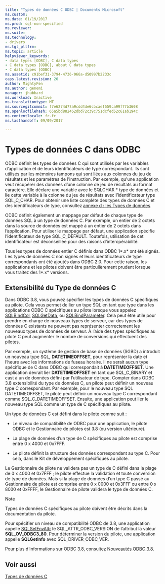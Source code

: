 ```yaml
---
title: "Types de données C ODBC | Documents Microsoft"
ms.custom: 
ms.date: 01/19/2017
ms.prod: sql-non-specified
ms.reviewer: 
ms.suite: 
ms.technology:
- drivers
ms.tgt_pltfrm: 
ms.topic: article
helpviewer_keywords:
- data types [ODBC], C data types
- C data types [ODBC], about C data types
- C data types [ODBC]
ms.assetid: c91bef31-3794-4736-966a-d50997b2233c
caps.latest.revision: 26
author: MightyPen
ms.author: genemi
manager: jhubbard
ms.workload: Inactive
ms.translationtype: MT
ms.sourcegitcommit: f7e6274d77a9cdd4de6cbcaef559ca99f77b3608
ms.openlocfilehash: 65a5bd882462dbd72c39c751dcfed52c61ab194c
ms.contentlocale: fr-fr
ms.lasthandoff: 09/09/2017

---
```

# <a name="c-data-types-in-odbc"></a>Types de données C dans ODBC
ODBC définit les types de données C qui sont utilisés par les variables d’application et de leurs identificateurs de type correspondant. Ils sont utilisés par les mémoires tampons qui sont liées aux colonnes du jeu de résultats et les paramètres de l’instruction. Par exemple, qu'une application veut récupérer des données d’une colonne de jeu de résultats au format caractère. Elle déclare une variable avec le SQLCHAR * type de données et lie cette variable à la colonne du jeu de résultats avec l’identificateur type SQL_C_CHAR. Pour obtenir une liste complète des types de données C et des identificateurs de type, consultez [annexe d : les Types de données](../../../odbc/reference/appendixes/appendix-d-data-types.md).  
  
 ODBC définit également un mappage par défaut de chaque type de données SQL à un type de données C. Par exemple, un entier de 2 octets dans la source de données est mappé à un entier de 2 octets dans l’application. Pour utiliser le mappage par défaut, une application spécifie l’identificateur de type SQL_C_DEFAULT. Toutefois, utilisation de cet identificateur est déconseillée pour des raisons d’interopérabilité.  
  
 Tous les types de données entier C définis dans ODBC 1*.x* ont été signés. Les types de données C non signés et leurs identificateurs de type correspondants ont été ajoutés dans ODBC 2.0. Pour cette raison, les applications et les pilotes doivent être particulièrement prudent lorsque vous traitez des 1*.x* versions.  
  
## <a name="c-data-type-extensibility"></a>Extensibilité du Type de données C  
 Dans ODBC 3.8, vous pouvez spécifier les types de données C spécifiques au pilote. Cela vous permet de lier un type SQL en tant que type dans les applications ODBC C spécifiques au pilote lorsque vous appelez [SQLBindCol](../../../odbc/reference/syntax/sqlbindcol-function.md), [SQLGetData](../../../odbc/reference/syntax/sqlgetdata-function.md), ou [SQLBindParameter](../../../odbc/reference/syntax/sqlbindparameter-function.md). Cela peut être utile pour prendre en charge de nouveaux types de serveur, car des types de données C existants ne peuvent pas représenter correctement les nouveaux types de données de serveur. À l’aide des types spécifiques au pilote C peut augmenter le nombre de conversions qui effectuent des pilotes.  
  
 Par exemple, un système de gestion de base de données (SGBD) a introduit un nouveau type SQL, **DATETIMEOFFSET**, pour représenter la date et l’heure avec les informations de fuseau horaire. Il ne serait aucun type spécifique de C dans ODBC qui correspondait à **DATETIMEOFFSET**. Une application devrait lier **DATETIMEOFFSET** en tant que SQL_C_BINARY et cast à un de données défini par l’utilisateur de type. Compter dans ODBC 3.8 extensibilité du type de données C, un pilote peut définir un nouveau type C correspondant. Par exemple, pour le nouveau type SQL DATETIMEOFFSET, le pilote peut définir un nouveau type C correspondant comme SQL_C_DATETIMEOFFSET. Ensuite, une application peut lier le nouveau type SQL comme un type de C spécifiques au pilote.  
  
 Un type de données C est défini dans le pilote comme suit :  
  
-   Le niveau de compatibilité de ODBC pour une application, le pilote ODBC et le Gestionnaire de pilotes est 3.8 (ou version ultérieure).  
  
-   La plage de données d’un type de C spécifiques au pilote est comprise entre 0 x 4000 et 0x7FFF.  
  
-   Le pilote définit la structure des données correspondant au type C.  Pour cela, dans le Kit de développement spécifiques au pilote.  
  
 Le Gestionnaire de pilote ne validera pas un type de C défini dans la plage de 0 x 4000 et 0x7FFF ; le pilote effectue la validation et toute conversion de type de données. Mais si la plage de données d’un type C passé au Gestionnaire de pilote est comprise entre 0 x 0000 et 0x3FFF ou entre 0 x 8000 et 0xFFFF, le Gestionnaire de pilote validera le type de données C.  
  
> [!NOTE]  
>  Types de données C spécifiques au pilote doivent être décrits dans la documentation du pilote.  
  
 Pour spécifier un niveau de compatibilité ODBC de 3.8, une application appelle [SQLSetEnvAttr](../../../odbc/reference/syntax/sqlsetenvattr-function.md) le SQL_ATTR_ODBC_VERSION de l’attribut la valeur **SQL_OV_ODBC3_80**. Pour déterminer la version du pilote, une application appelle **SQLGetInfo** avec SQL_DRIVER_ODBC_VER.  
  
 Pour plus d’informations sur ODBC 3.8, consultez [Nouveautés ODBC 3.8](../../../odbc/reference/what-s-new-in-odbc-3-8.md).  
  
## <a name="see-also"></a>Voir aussi  
 [Types de données C](../../../odbc/reference/appendixes/c-data-types.md)

